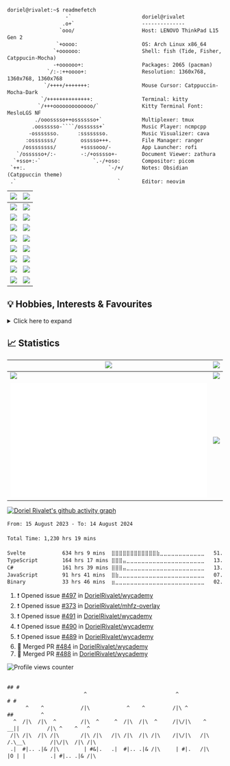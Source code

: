 ```text
doriel@rivalet:~$ readmefetch
                   -`                       doriel@rivalet
                  .o+`                      -------------- 
                 `ooo/                      Host: LENOVO ThinkPad L15 Gen 2
                `+oooo:                     OS: Arch Linux x86_64 
               `+oooooo:                    Shell: fish (Tide, Fisher, Catppucin-Mocha)
               -+oooooo+:                   Packages: 2065 (pacman)
             `/:-:++oooo+:                  Resolution: 1360x768, 1360x768, 1360x768
            `/++++/+++++++:                 Mouse Cursor: Catppuccin-Mocha-Dark 
           `/++++++++++++++:                Terminal: kitty
          `/+++ooooooooooooo/`              Kitty Terminal Font: MesloLGS NF 
         ./ooosssso++osssssso+`             Multiplexer: tmux
        .oossssso-````/ossssss+`            Music Player: ncmpcpp
       -osssssso.      :ssssssso.           Music Visualizer: cava
      :osssssss/        osssso+++.          File Manager: ranger
     /ossssssss/        +ssssooo/-          App Launcher: rofi
   `/ossssso+/:-        -:/+osssso+-        Document Viewer: zathura
  `+sso+:-`                 `.-/+oso:       Compositor: picom
 `++:.                           `-/+/      Notes: Obsidian (Catppuccin theme)
 .`                                 `       Editor: neovim
```

| <img width="100%" src="https://github-readme-tech-stack.vercel.app/api/cards?title=Programming%20Languages&fontFamily=Source%20Code%20Pro&lineCount=3&theme=catppuccin_mocha&titleColor=%23f5e0dc&line1=lua,lua,2C2D72;ruby,ruby,CC342D;javascript,javascript,F7DF1E;csharp,C%%23,239120;&line2=python,python,auto;oracle,java,F80000;cplusplus,c%2b%2b,00599C;php,php,auto;&line3=autohotkey,autohotkey,334455;typescript,typescript,;"/>                                                                                                                                                                                                                                                                                                                                                                                                                                                                                                                                                                                                                                                                                                                                                                                                                                                                                                                                                          	| <img width="100%" src="https://github-readme-tech-stack.vercel.app/api/cards?title=IDE%20%7C%20Editors&fontFamily=Source%20Code%20Pro&lineCount=3&theme=catppuccin_mocha&titleColor=%2394e2d5&line1=neovim,neovim,auto;visualstudiocode,visual%20studio%20code,007ACC;visualstudio,visual%20studio,5C2D91;&line2=vim,vim,019733;eclipseide,eclipse,2C2255;notepadplusplus,notepad%2b%2b,90E59A;codepen,codepen,cdd6f4;&line3=replit,replit,F26207;apachenetbeanside,apache%20netbeans%20ide,1B6AC6;"/>                	|
|------------------------------------------------------------------------------------------------------------------------------------------------------------------------------------------------------------------------------------------------------------------------------------------------------------------------------------------------------------------------------------------------------------------------------------------------------------------------------------------------------------------------------------------------------------------------------------------------------------------------------------------------------------------------------------------------------------------------------------------------------------------------------------------------------------------------------------------------------------------------------------------------------------------------------------------------------------------------------------------------------------------------------------------------------------------------------------------------------------------------------------------------------------------------------------------------------------------------------------------------------------------------------------------------------------------------------------------------------------------	|----------------------------------------------------------------------------------------------------------------------------------------------------------------------------------------------------------------------------------------------------------------------------------------------------------------------------------------------------------------------------------------------------------------------------------------------------------------------------------------------------------	|
| <img width="100%" src="https://github-readme-tech-stack.vercel.app/api/cards?title=Markup%20%7C%20Style%20%7C%20Data%20Interchange&fontFamily=Source%20Code%20Pro&lineCount=3&theme=catppuccin_mocha&titleColor=%23f2cdcd&line1=data:image/svg+xml;base64,PHN2ZyByb2xlPSJpbWciIHZpZXdCb3g9IjAgMCAyNCAyNCIgeG1sbnM9Imh0dHA6Ly93d3cudzMub3JnLzIwMDAvc3ZnIj48dGl0bGU+SFRNTDU8L3RpdGxlPjxwYXRoIGZpbGw9IiNFMzRGMjYiIGQ9Ik0xLjUgMGgyMWwtMS45MSAyMS41NjNMMTEuOTc3IDI0bC04LjU2NC0yLjQzOEwxLjUgMHptNy4wMzEgOS43NWwtLjIzMi0yLjcxOCAxMC4wNTkuMDAzLjIzLTIuNjIyTDUuNDEyIDQuNDFsLjY5OCA4LjAxaDkuMTI2bC0uMzI2IDMuNDI2LTIuOTEuODA0LTIuOTU1LS44MS0uMTg4LTIuMTFINi4yNDhsLjMzIDQuMTcxTDEyIDE5LjM1MWw1LjM3OS0xLjQ0My43NDQtOC4xNTdIOC41MzF6Ii8+PC9zdmc+,html,;latex,latex,008080;xaml,xaml,0C54C2;yaml,yaml,CB171E;&line2=data:image/svg+xml;base64,PHN2ZyByb2xlPSJpbWciIHZpZXdCb3g9IjAgMCAyNCAyNCIgeG1sbnM9Imh0dHA6Ly93d3cudzMub3JnLzIwMDAvc3ZnIj48dGl0bGU+Q1NTMzwvdGl0bGU+PHBhdGggZmlsbD0iIzE1NzJCNiIgZD0iTTEuNSAwaDIxbC0xLjkxIDIxLjU2M0wxMS45NzcgMjRsLTguNTY1LTIuNDM4TDEuNSAwem0xNy4wOSA0LjQxM0w1LjQxIDQuNDFsLjIxMyAyLjYyMiAxMC4xMjUuMDAyLS4yNTUgMi43MTZoLTYuNjRsLjI0IDIuNTczaDYuMTgybC0uMzY2IDMuNTIzLTIuOTEuODA0LTIuOTU2LS44MS0uMTg4LTIuMTFoLTIuNjFsLjI5IDMuODU1TDEyIDE5LjI4OGw1LjM3My0xLjUzTDE4LjU5IDQuNDE0eiIvPjwvc3ZnPg==,css,;json,json,cdd6f4;markdown,markdown,cdd6f4;xml,xml,cdd6f4;&line3=sass,scss,;"/> 	| <img width="100%" src="https://github-readme-tech-stack.vercel.app/api/cards?title=Frameworks%20%7C%20Platforms%20%7C%20Libraries&fontFamily=Source%20Code%20Pro&lineCount=3&theme=catppuccin_mocha&titleColor=%2389dceb&line1=npm,npm,auto;nodedotjs,nodejs,auto;rubyonrails,rails,CC0000;pypi,pypi,auto;&line2=rubygems,rubygems,auto;nuget,nuget,004880;lua,luarocks,2C2D72;roblox,roblox,cdd6f4;&line3=svelte,sveltekit,;"/>                                                                                                               	|
| <img width="100%" src="https://github-readme-tech-stack.vercel.app/api/cards?title=Linters%20%7C%20Formatters%20%7C%20Analyzers&fontFamily=Source%20Code%20Pro&lineCount=3&theme=catppuccin_mocha&titleColor=%23f5c2e7&line1=lua,luacheck,2C2D72;rubocop,rubocop,E9573F;prettier,prettier,F7B93E;eslint,eslint,4B32C3;&line2=sonarlint,sonarlint,CB2029;sonarqube,sonarqube,4E9BCD;sonarcloud,sonarcloud,F3702A;&line3=commitlint,commitlint,cdd6f4;"/>                                                                                                                                                                                                                                                                                                                                                                                                                                                                                                                                                                                                                                                                                                                                                                                                                                                                                                                       	| <img width="100%" src="https://github-readme-tech-stack.vercel.app/api/cards?title=Communities&fontFamily=Source%20Code%20Pro&lineCount=3&theme=catppuccin_mocha&titleColor=%2374c7ec&line1=stackoverflow,stackoverflow,F58025;khanacademy,khan%20academy,14BF96;leetcode,leetcode,FFA116;&line2=mdnwebdocs,mdn%20web%20docs,cdd6f4;superuser,superuser,38A1CE;freecodecamp,freecodecamp,cdd6f4;&line3=geeksforgeeks,geeks%20for%20geeks,2F8D46;openai,openai,412991;internet%20archive,internet%20archive,666666;"/> 	|
| <img width="100%" src="https://github-readme-tech-stack.vercel.app/api/cards?title=OS%20%7C%20VM%20%7C%20Terminal%20%7C%20Shell%20%7C%20CLI&fontFamily=Source%20Code%20Pro&lineCount=3&theme=catppuccin_mocha&titleColor=%23cba6f7&line1=archlinux,arch%20linux,1793D1;ubuntu,ubuntu,E95420;tmux,tmux,1BB91F;cmake,cmake,064F8C;&line2=windowsterminal,windows%20terminal,4D4D4D;windowsxp,xp,003399;ffmpeg,ffmpeg,007808;curl,curl,cdd6f4;&line3=chocolatey,chocolatey,80B5E3;powershell,powershell,5391FE;virtualbox,virtualbox,183A61;"/>                                                                                                                                                                                                                                                                                                                                                                                                                                                                                                                                                                                                                                                                                                                                                                                                                                  	| <img width="100%" src="https://github-readme-tech-stack.vercel.app/api/cards?title=Office&fontFamily=Source%20Code%20Pro&lineCount=3&theme=catppuccin_mocha&titleColor=%2389b4fa&line1=microsoftword,microsoft%20word,2B579A;microsoftexcel,microsoft%20excel,217346;&line2=libreoffice,libreoffice,18A303;microsoftpowerpoint,microsoft%20powerpoint,B7472A;&line3=googlesheets,google%20sheets,34A853;googledrive,google%20drive,4285F4;"/>                                                                         	|
| <img width="100%" src="https://github-readme-tech-stack.vercel.app/api/cards?title=CI/CD%20%7C%20Project%20Management%20%7C%20Version%20Control&fontFamily=Source%20Code%20Pro&fontSize=16&lineCount=2&theme=catppuccin_mocha&titleColor=%23f38ba8&line1=trello,trello,0052CC;git,git,F05032;github,github,cdd6f4;githubactions,github%20actions,2088FF;&line2=circleci,circleci,343434;"/>                                                                                                                                                                                                                                                                                                                                                                                                                                                                                                                                                                                                                                                                                                                                                                                                                                                                                                                                                                                   	| <img width="100%" src="https://github-readme-tech-stack.vercel.app/api/cards?title=Design&fontFamily=Source%20Code%20Pro&lineCount=3&theme=catppuccin_mocha&titleColor=%23b4befe&line1=materialdesign,material%20design,757575;gimp,gimp,5C5543;figma,figma,F24E1E;&line2=fontawesome,font%20awesome,528DD7;materialdesignicons,material%20design%20icons,2196F3;&line3=inkscape,inkscape,;"/>                                                                                                                                                  	|
| <img width="100%" src="https://github-readme-tech-stack.vercel.app/api/cards?title=Databases&fontFamily=Source%20Code%20Pro&lineCount=1&theme=catppuccin_mocha&titleColor=%23eba0ac&line1=postgresql,postgresql,4169E1;sqlite,sqlite,003B57;"/>                                                                                                                                                                                                                                                                                                                                                                                                                                                                                                                                                                                                                                                                                                                                                                                                                                                                                                                                                                                                                                                                                                                               	| <img width="100%" src="https://github-readme-tech-stack.vercel.app/api/cards?title=Specifications&fontFamily=Source%20Code%20Pro&lineCount=1&theme=catppuccin_mocha&titleColor=%23cdd6f4&line1=conventionalcommits,conventional%20commits,FE5196;semver,semver,3F4551;"/>                                                                                                                                                                                                                                             	|
| <img width="100%" src="https://github-readme-tech-stack.vercel.app/api/cards?title=Security%20%7C%20Networks%20%7C%20Unit%20Testing&fontFamily=Source%20Code%20Pro&lineCount=1&theme=catppuccin_mocha&titleColor=%23fab387&line1=jest,jest,C21325;lua,busted,2C2D72;virustotal,virustotal,394EFF;wireshark,wireshark,1679A7;"/>                                                                                                                                                                                                                                                                                                                                                                                                                                                                                                                                                                                                                                                                                                                                                                                                                                                                                                                                                                                                                                               	| <img width="100%" src="https://github-readme-tech-stack.vercel.app/api/cards?title=Hosting%20%7C%20SaaS&fontFamily=Source%20Code%20Pro&lineCount=2&theme=catppuccin_mocha&titleColor=%23bac2de&line1=vercel,vercel,cdd6f4;githubpages,github%20pages,cdd6f4;netlify,netlify,;&line2=cloudflare,cloudflare%20pages,;"/>                                                                                                                                                                                                                                                       	|
| <img width="100%" src="https://github-readme-tech-stack.vercel.app/api/cards?title=Hex%20Editor&fontFamily=Source%20Code%20Pro&lineCount=1&theme=catppuccin_mocha&titleColor=%23f9e2af&line1=zeroonezeroeditor,010editor,cdd6f4;imhex,imhex,cdd6f4;hxd,hxd,cdd6f4;"/>                                                                                                                                                                                                                                                                                                                                                                                                                                                                                                                                                                                                                                                                                                                                                                                                                                                                                                                                                                                                                                                                                                                                           	| <img width="100%"  src="https://github-readme-tech-stack.vercel.app/api/cards?title=Video%20Editing%20%7C%20Recording&fontFamily=Source%20Code%20Pro&lineCount=1&theme=catppuccin_mocha&titleColor=%23a6adc8&line1=obsstudio,obs%20studio,cdd6f4;shotcut,shotcut,115C77;"/>                                                                                                                                                                                                                                            	|
| <img width="100%" src="https://github-readme-tech-stack.vercel.app/api/cards?title=Music&fontFamily=Source%20Code%20Pro&lineCount=2&theme=catppuccin_mocha&titleColor=%23a6e3a1&line1=winamp,winamp,F93821;musescore,musescore,1A70B8;midi,midi,cdd6f4;discogs,discogs,cdd6f4;&line2=musicbrainz,musicbrainz,BA478F;foobar2000,foobar2000,;"/>                                                                                                                                                                                                                                                                                                                                                                                                                                                                                                                                                                                                                                                                                                                                                                                                                                                                                                                                                                                                                                	| <img width="100%" src="https://github-readme-tech-stack.vercel.app/api/cards?title=Other&fontFamily=Source%20Code%20Pro&lineCount=2&theme=catppuccin_mocha&titleColor=%239399b2&line1=rainmeter,rainmeter,19519B;obsidian,obsidian,483699;ifttt,ifttt,cdd6f4;wolfram,wolfram,DD1100;&line2=tampermonkey,tampermonkey,00485B;"/>                                                                                                                                                                                       	|

## 💡 Hobbies, Interests & Favourites

<details>
  <summary>Click here to expand</summary>
  <h3>Favourites</h3>
  Programming Language: Lua<br>
  Operating System: Arch Linux<br>
  Color Theme: Catppuccin Mocha<br>
  Text Editor: Neovim<br>
  Terminal: kitty<br>
  Command line shell: Fish<br>
  <h3>Hobbies & Interests</h3>
  Fencing & Historical Swords, Nature, Drawing, Worldbuilding, Videogame modding, Conlangs, Chess, Manga/Anime, Sudoku, Speedrunning, Retro gaming, Lockpick puzzles, Reverse engineering, Categorization and pattern recognition, Touhou Doujin Music (Eurobeat, Rock, Folk, Trance, Bossa Nova, J-Pop, Jazz, Classical, House, Nu-Disco, Electro Swing), Buckethead
</details>

## 📈 Statistics

| <img width="100%" src="https://github-readme-stats-dorielrivalet.vercel.app/api?username=dorielrivalet&show_icons=true&custom_title=Welcome%20to%20my%20profile!&include_all_commits=true&text_color=cdd6f4&bg_color=1e1e2e&title_color=a6e3a1&border_color=1e1e2e&icon_color=a6e3a1&count_private=true"/> 	| <img width="100%" src="https://streak-stats.demolab.com/?user=DorielRivalet&background=1e1e2e&border=21262D&dates=bac2de&currStreakNum=cdd6f4&sideNums=cdd6f4&sideLabels=cdd6f4&stroke=cdd6f4&fire=f9e2af&ring=fab387&currStreakLabel=fab387"/>    	|
|--------------------------------------------------------------------------------------------------------------------------------------------------------------------------------------------------------------------------------------------------------------------------------------------------	|--------------------------------------------------------------------------------------------------------------------	|
| <img width="100%" src="https://github-readme-stats-dorielrivalet.vercel.app/api/top-langs?username=dorielrivalet&layout=compact&border_color=1e1e2e&langs_count=10&text_color=cdd6f4&bg_color=1e1e2e&title_color=89b4fa">                                                                      	|<img width="100%" src="https://github-readme-stats.vercel.app/api/wakatime?username=dorielrivalet&text_color=cdd6f4&bg_color=1e1e2e&title_color=94e2d5&icon_color=89dceb&border_color=1e1e2e&layout=compact">|
<img width="100%" src="https://raw.githubusercontent.com/dorielrivalet/github-stats/master/generated/overview.svg#gh-dark-mode-only">| <img width="100%" src="https://github-profile-summary-cards.vercel.app/api/cards/productive-time?username=dorielrivalet&theme=dracula&utcOffset=-3">|

[![Doriel Rivalet's github activity graph](https://github-readme-activity-graph-dorielrivalet.vercel.app/graph?username=DorielRivalet&bg_color=1e1e2e&color=cdd6f4&title_color=f9e2af&line=fab387&point=f9e2af)](https://github.com/ashutosh00710/github-readme-activity-graph)

<!--START_SECTION:waka-->

```txt
From: 15 August 2023 - To: 14 August 2024

Total Time: 1,230 hrs 19 mins

Svelte            634 hrs 9 mins  ⣿⣿⣿⣿⣿⣿⣿⣿⣿⣿⣿⣿⣷⣀⣀⣀⣀⣀⣀⣀⣀⣀⣀⣀⣀   51.43 %
TypeScript        164 hrs 17 mins ⣿⣿⣿⣤⣀⣀⣀⣀⣀⣀⣀⣀⣀⣀⣀⣀⣀⣀⣀⣀⣀⣀⣀⣀⣀   13.32 %
C#                161 hrs 39 mins ⣿⣿⣿⣤⣀⣀⣀⣀⣀⣀⣀⣀⣀⣀⣀⣀⣀⣀⣀⣀⣀⣀⣀⣀⣀   13.11 %
JavaScript        91 hrs 41 mins  ⣿⣷⣀⣀⣀⣀⣀⣀⣀⣀⣀⣀⣀⣀⣀⣀⣀⣀⣀⣀⣀⣀⣀⣀⣀   07.44 %
Binary            33 hrs 46 mins  ⣶⣀⣀⣀⣀⣀⣀⣀⣀⣀⣀⣀⣀⣀⣀⣀⣀⣀⣀⣀⣀⣀⣀⣀⣀   02.74 %
```

<!--END_SECTION:waka-->

<!--<details align="center">
  <summary align="center">Click here to expand</summary>
  <img align="center" src="/github-metrics.svg" alt="Metrics" width="50%">
</details>-->
 
<!--START_SECTION:activity-->
1. ❗ Opened issue [#497](https://github.com/DorielRivalet/wycademy/issues/497) in [DorielRivalet/wycademy](https://github.com/DorielRivalet/wycademy)
2. ❗ Opened issue [#373](https://github.com/DorielRivalet/mhfz-overlay/issues/373) in [DorielRivalet/mhfz-overlay](https://github.com/DorielRivalet/mhfz-overlay)
3. ❗ Opened issue [#491](https://github.com/DorielRivalet/wycademy/issues/491) in [DorielRivalet/wycademy](https://github.com/DorielRivalet/wycademy)
4. ❗ Opened issue [#490](https://github.com/DorielRivalet/wycademy/issues/490) in [DorielRivalet/wycademy](https://github.com/DorielRivalet/wycademy)
5. ❗ Opened issue [#489](https://github.com/DorielRivalet/wycademy/issues/489) in [DorielRivalet/wycademy](https://github.com/DorielRivalet/wycademy)
6. 🎉 Merged PR [#484](https://github.com/DorielRivalet/wycademy/pull/484) in [DorielRivalet/wycademy](https://github.com/DorielRivalet/wycademy)
7. 🎉 Merged PR [#488](https://github.com/DorielRivalet/wycademy/pull/488) in [DorielRivalet/wycademy](https://github.com/DorielRivalet/wycademy)
<!--END_SECTION:activity-->

![Profile views counter](https://komarev.com/ghpvc/?username=dorielrivalet&&style=flat-square)

```text
                                                                                ## #
                         ^                             ^                       # #                      
      ^    ^            /|\            ^    ^         /|\ ^                   ##         ^              
  ^  /|\  /|\  ^        /|\  ^     ^  /|\  /|\  ^     /|\/|\    ^          __||         /|\ ^    ^   ^ 
 /|\ /|\  /|\ /|\       /|\ /|\   /|\ /|\  /|\ /|\    /|\/|\   /|\        /.\__\        /|\/|\  /|\ /|\
 .|  #|.. .|& /|\        | #&|.   .|  #|.. .|& /|\     | #|.   /|\        |O | |        .| #|.. .|& /|\
 ```
